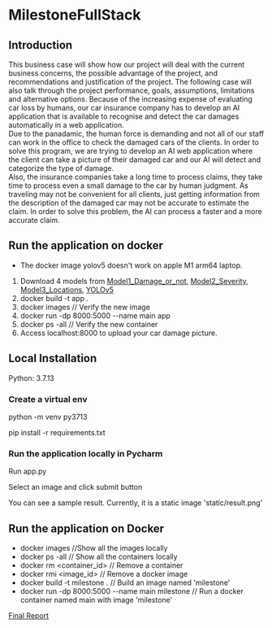 # MilestoneFullStack
## Introduction
This business case will show how our project will deal with the current business concerns, 
the possible advantage of the project, and recommendations and justification of the project. 
The following case will also talk through the project performance, goals, assumptions, limitations and alternative options. 
Because of the increasing expense of evaluating car loss by humans, our car insurance company has to develop an AI application 
that is available to recognise and detect the car damages automatically in a web application.  
Due to the panadamic, the human force is demanding and not all of our staff can work in the office to check the damaged cars of the clients. 
In order to solve this program, we are trying to develop an AI web application where the client can take a picture of their damaged car and our AI will detect and categorize the type of damage.  
Also, the insurance companies take a long time to process claims, they take time to process even a small damage to the car by human judgment. 
As traveling may not be convenient for all clients, just getting information from the description of the damaged car may not be accurate to estimate the claim. 
In order to solve this problem, the AI can process a faster and a more accurate claim.


## Run the application on docker
* The docker image yolov5 doesn't work on apple M1 arm64 laptop.
1) Download 4 models from [Model1_Damage_or_not](https://drive.google.com/file/d/1iKPMKf4eJMhx6b4sKxtQ13uoakAsJZAd/view?usp=sharing), [Model2_Severity](https://drive.google.com/file/d/1eryXt8SGz9zTerZBTinBFZ9_LnUiNmpE/view?usp=sharing), [Model3_Locations](https://drive.google.com/file/d/1KxYQMYQYmQ5Cmb4grM-LqzVz42DrUF7j/view?usp=sharing), [YOLOv5](https://drive.google.com/file/d/1fTkUxzRcOpmucb8FfRmYdUj2ljL9m0BF/view?usp=sharing)
2) docker build -t app .
3) docker images // Verify the new image
4) docker run -dp 8000:5000 --name main app
5) docker ps -all // Verify the new container
6) Access localhost:8000 to upload your car damage picture.

## Local Installation
Python: 3.7.13

### Create a virtual env
python -m venv py3713

pip install -r requirements.txt

### Run the application locally in Pycharm
Run app.py

Select an image and click submit button

You can see a sample result. Currently, it is a static image 'static/result.png'

## Run the application on Docker
* docker images //Show all the images locally
* docker ps -all // Show all the containers locally
* docker rm <container_id> // Remove a container
* docker rmi <image_id> // Remove a docker image
* docker build -t milestone . // Build an image named 'milestone'
* docker run -dp 8000:5000 --name main milestone // Run a docker container named main with image 'milestone'

[Final Report](https://docs.google.com/document/d/1Q5h7Kew6YeRh523bozr4TQtEeyzb4vuW5Gu1mA0WUC8/edit?usp=sharing)